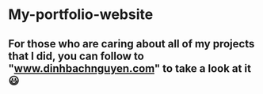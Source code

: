 # My-portfolio-website

## For those who are caring about all of my projects that I did, you can follow to "www.dinhbachnguyen.com" to take a look at it 😃
